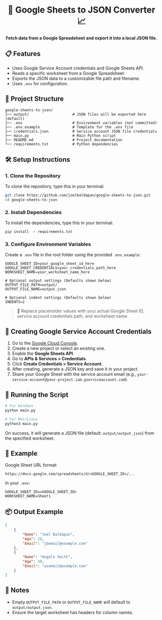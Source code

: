 <h1 align="center">
📝 Google Sheets to JSON Converter 📈
</h1>
<p align="center">
<b>Fetch data from a Google Spreadsheet and export it into a local JSON file.</b>
</p>

## 📋 Features
- Uses Google Service Account credentials and Google Sheets API.
- Reads a specific worksheet from a Google Spreadsheet.
- Exports the JSON data to a customizable file path and filename.
- Uses `.env` for configuration.

## 📂 Project Structure

```
google-sheets-to-json/
├── output/                    # JSON files will be exported here (default)
├── .env                       # Environment variables (not committed)
├── .env.example               # Template for the .env file
├── credentials.json           # Service account JSON file credentials
├── main.py                    # Main Python script
├── README.md                  # Project documentation
└── requirements.txt           # Python dependencies
```

## 🛠️ Setup Instructions

### 1. Clone the Repository

To clone the repository, type this in your terminal:
```bash
git clone https://github.com/joelbaldapan/google-sheets-to-json.git
cd google-sheets-to-json
```

### 2. Install Dependencies

To install the dependencies, type this in your terminal:
```bash
pip install -r requirements.txt
```

### 3. Configure Environment Variables

Create a `.env` file in the root folder using the provided `.env.example`:

```env
GOOGLE_SHEET_ID=your_google_sheet_id_here
GOOGLE_SHEET_CREDENTIALS=your_credentials_path_here
WORKSHEET_NAME=your_worksheet_name_here

# Optional output settings (Defaults shown below)
OUTPUT_FILE_PATH=output/
OUTPUT_FILE_NAME=output.json

# Optional indent settings (Defaults shown below)
INDENTS=2
```

> 📌 Replace placeholder values with your actual Google Sheet ID, service account credentials path, and worksheet name.

## 🔑 Creating Google Service Account Credentials

1. Go to the [Google Cloud Console](https://console.cloud.google.com/).
2. Create a new project or select an existing one.
3. Enable the **Google Sheets API**.
4. Go to **APIs & Services > Credentials**.
5. Click **Create Credentials > Service Account**.
6. After creating, generate a JSON key and save it in your project.
7. Share your Google Sheet with the service account email (e.g., `your-service-account@your-project.iam.gserviceaccount.com`).

## 🚀 Running the Script

```bash
# For Windows
python main.py
```

```bash
# For Mac/Linux
python3 main.py
```

On success, it will generate a JSON file (default: `output/output.json`) from the specified worksheet.

## 📎 Example

Google Sheet URL format:

```
https://docs.google.com/spreadsheets/d/<GOOGLE_SHEET_ID>/...
```

In your `.env`:
```
GOOGLE_SHEET_ID=<GOOGLE_SHEET_ID>
WORKSHEET_NAME=Sheet1
```

## 📦 Output Example

```json
[
    {
        "Name": "Joel Baldapan",
        "Age": 19,
        "Email": "jbemail@example.com"
    },
    {
        "Name": "Angelo Smith",
        "Age": 30,
        "Email": "asemail@example.com"
    }
]
```

## 🧼 Notes

- Empty `OUTPUT_FILE_PATH` or `OUTPUT_FILE_NAME` will default to `output/output.json`.
- Ensure the target worksheet has headers for column names.